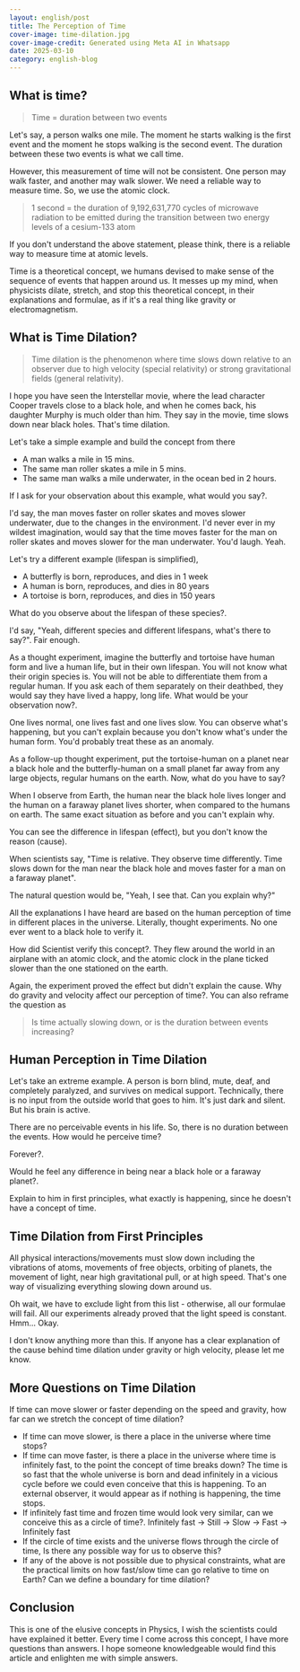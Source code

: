 ```yaml
---
layout: english/post
title: The Perception of Time
cover-image: time-dilation.jpg
cover-image-credit: Generated using Meta AI in Whatsapp
date: 2025-03-10
category: english-blog
---
```


## What is time?

> Time = duration between two events

Let's say, a person walks one mile. The moment he starts walking is the first event and the moment he stops walking is the second event. The duration between these two events is what we call time.

However, this measurement of time will not be consistent. One person may walk faster, and another may walk slower. We need a reliable way to measure time. So, we use the atomic clock.

> 1 second = the duration of 9,192,631,770 cycles of microwave radiation to be emitted during the transition between two energy levels of a cesium-133 atom

If you don't understand the above statement, please think, there is a reliable way to measure time at atomic levels.

Time is a theoretical concept, we humans devised to make sense of the sequence of events that happen around us. It messes up my mind, when physicists dilate, stretch, and stop this theoretical concept, in their explanations and formulae, as if it's a real thing like gravity or electromagnetism.

## What is Time Dilation?

> Time dilation is the phenomenon where time slows down relative to an observer due to high velocity (special relativity) or strong gravitational fields (general relativity).

I hope you have seen the Interstellar movie, where the lead character Cooper travels close to a black hole, and when he comes back, his daughter Murphy is much older than him. They say in the movie, time slows down near black holes. That's time dilation.

Let's take a simple example and build the concept from there

- A man walks a mile in 15 mins.
- The same man roller skates a mile in 5 mins.
- The same man walks a mile underwater, in the ocean bed in 2 hours.

If I ask for your observation about this example, what would you say?.

I'd say, the man moves faster on roller skates and moves slower underwater, due to the changes in the environment. I'd never ever in my wildest imagination, would say that the time moves faster for the man on roller skates and moves slower for the man underwater. You'd laugh. Yeah.

Let's try a different example (lifespan is simplified),

- A butterfly is born, reproduces, and dies in 1 week
- A human is born, reproduces, and dies in 80 years
- A tortoise is born, reproduces, and dies in 150 years

What do you observe about the lifespan of these species?.

I'd say, "Yeah, different species and different lifespans, what's there to say?". Fair enough.

As a thought experiment, imagine the butterfly and tortoise have human form and live a human life, but in their own lifespan. You will not know what their origin species is. You will not be able to differentiate them from a regular human. If you ask each of them separately on their deathbed, they would say they have lived a happy, long life. What would be your observation now?.

One lives normal, one lives fast and one lives slow. You can observe what's happening, but you can't explain because you don't know what's under the human form. You'd probably treat these as an anomaly.

As a follow-up thought experiment, put the tortoise-human on a planet near a black hole and the butterfly-human on a small planet far away from any large objects, regular humans on the earth. Now, what do you have to say?

When I observe from Earth, the human near the black hole lives longer and the human on a faraway planet lives shorter, when compared to the humans on earth. The same exact situation as before and you can't explain why.

You can see the difference in lifespan (effect), but you don't know the reason (cause).

When scientists say, "Time is relative. They observe time differently. Time slows down for the man near the black hole and moves faster for a man on a faraway planet".

The natural question would be, "Yeah, I see that. Can you explain why?"

All the explanations I have heard are based on the human perception of time in different places in the universe. Literally, thought experiments. No one ever went to a black hole to verify it.

How did Scientist verify this concept?. They flew around the world in an airplane with an atomic clock, and the atomic clock in the plane ticked slower than the one stationed on the earth.

Again, the experiment proved the effect but didn't explain the cause. Why do gravity and velocity affect our perception of time?. You can also reframe the question as

> Is time actually slowing down, or is the duration between events increasing?

## Human Perception in Time Dilation

Let's take an extreme example. A person is born blind, mute, deaf, and completely paralyzed, and survives on medical support. Technically, there is no input from the outside world that goes to him. It's just dark and silent. But his brain is active.

There are no perceivable events in his life. So, there is no duration between the events. How would he perceive time?

Forever?.

Would he feel any difference in being near a black hole or a faraway planet?.

Explain to him in first principles, what exactly is happening, since he doesn't have a concept of time.

## Time Dilation from First Principles

All physical interactions/movements must slow down including the vibrations of atoms, movements of free objects, orbiting of planets, the movement of light, near high gravitational pull, or at high speed. That's one way of visualizing everything slowing down around us.

Oh wait, we have to exclude light from this list - otherwise, all our formulae will fail. All our experiments already proved that the light speed is constant. Hmm... Okay.

I don't know anything more than this. If anyone has a clear explanation of the cause behind time dilation under gravity or high velocity, please let me know.

## More Questions on Time Dilation

If time can move slower or faster depending on the speed and gravity, how far can we stretch the concept of time dilation?

- If time can move slower, is there a place in the universe where time stops?
- If time can move faster, is there a place in the universe where time is infinitely fast, to the point the concept of time breaks down? The time is so fast that the whole universe is born and dead infinitely in a vicious cycle before we could even conceive that this is happening. To an external observer, it would appear as if nothing is happening, the time stops.
- If infinitely fast time and frozen time would look very similar, can we conceive this as a circle of time?. Infinitely fast -> Still -> Slow -> Fast -> Infinitely fast
- If the circle of time exists and the universe flows through the circle of time, Is there any possible way for us to observe this?
- If any of the above is not possible due to physical constraints, what are the practical limits on how fast/slow time can go relative to time on Earth? Can we define a boundary for time dilation?

## Conclusion

This is one of the elusive concepts in Physics, I wish the scientists could have explained it better. Every time I come across this concept, I have more questions than answers. I hope someone knowledgeable would find this article and enlighten me with simple answers.
